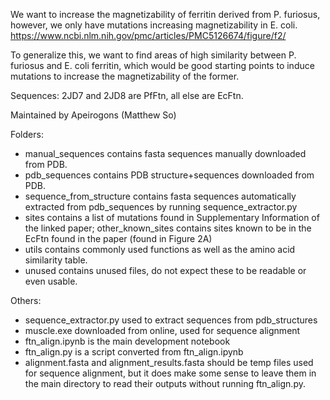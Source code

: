 We want to increase the magnetizability of ferritin derived from P. furiosus, however, we only have mutations increasing magnetizability in E. coli. https://www.ncbi.nlm.nih.gov/pmc/articles/PMC5126674/figure/f2/

To generalize this, we want to find areas of high similarity between P. furiosus and E. coli ferritin, which would be good starting points to induce mutations to increase the magnetizability of the former.

Sequences: 2JD7 and 2JD8 are PfFtn, all else are EcFtn.

Maintained by Apeirogons (Matthew So)

Folders:
- manual_sequences contains fasta sequences manually downloaded from PDB. 
- pdb_sequences contains PDB structure+sequences downloaded from PDB.
- sequence_from_structure contains fasta sequences automatically extracted from pdb_sequences by running sequence_extractor.py
- sites contains a list of mutations found in Supplementary Information of the linked paper; other_known_sites contains sites known to be in the EcFtn found in the paper (found in Figure 2A)
- utils contains commonly used functions as well as the amino acid similarity table.
- unused contains unused files, do not expect these to be readable or even usable. 

Others:
- sequence_extractor.py used to extract sequences from pdb_structures
- muscle.exe downloaded from online, used for sequence alignment
- ftn_align.ipynb is the main development notebook
- ftn_align.py is a script converted from ftn_align.ipynb
- alignment.fasta and alignment_results.fasta should be temp files used for sequence alignment, but it does make some sense to leave them in the main directory to read their outputs without running ftn_align.py.